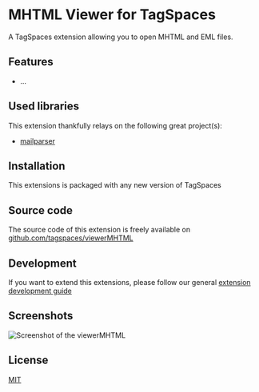 # MHTML Viewer for TagSpaces

A TagSpaces extension allowing you to open MHTML and EML files.

## Features

* ...

## Used libraries
This extension thankfully relays on the following great project(s):

* [mailparser](https://github.com/andris9/mailparser)

## Installation

This extensions is packaged with any new version of TagSpaces

## Source code

The source code of this extension is freely available on [github.com/tagspaces/viewerMHTML](https://github.com/tagspaces/viewerMHTML/)

## Development

If you want to extend this extensions, please follow our general [extension development guide](http://tagspaces.org/documentation/extension-development-guide)

## Screenshots

![Screenshot of the viewerMHTML](http://tagspaces.org/extensions/viewerMHTML/viewerMHTML-screenshot.png)

## License

[MIT](https://github.com/tagspaces/viewerMHTML/blob/master/LICENSE.txt)

